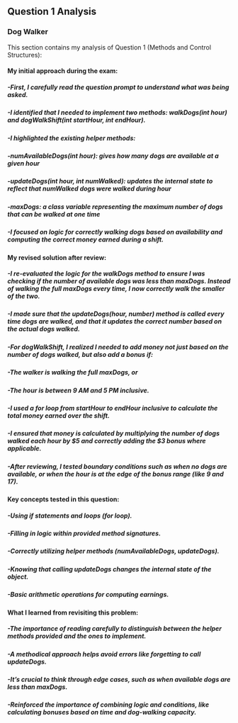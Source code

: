 ## Question 1 Analysis
### Dog Walker

This section contains my analysis of Question 1 (Methods and Control Structures):

#### My initial approach during the exam:
##### -First, I carefully read the question prompt to understand what was being asked.
##### -I identified that I needed to implement two methods: walkDogs(int hour) and dogWalkShift(int startHour, int endHour).
##### -I highlighted the existing helper methods:
##### -numAvailableDogs(int hour): gives how many dogs are available at a given hour
##### -updateDogs(int hour, int numWalked): updates the internal state to reflect that numWalked dogs were walked during hour
##### -maxDogs: a class variable representing the maximum number of dogs that can be walked at one time
##### -I focused on logic for correctly walking dogs based on availability and computing the correct money earned during a shift.


#### My revised solution after review:
##### -I re-evaluated the logic for the walkDogs method to ensure I was checking if the number of available dogs was less than maxDogs. Instead of walking the full maxDogs every time, I now correctly walk the smaller of the two.
##### -I made sure that the updateDogs(hour, number) method is called every time dogs are walked, and that it updates the correct number based on the actual dogs walked.
##### -For dogWalkShift, I realized I needed to add money not just based on the number of dogs walked, but also add a bonus if:
##### -The walker is walking the full maxDogs, or
##### -The hour is between 9 AM and 5 PM inclusive.
##### -I used a for loop from startHour to endHour inclusive to calculate the total money earned over the shift.
##### -I ensured that money is calculated by multiplying the number of dogs walked each hour by $5 and correctly adding the $3 bonus where applicable.
##### -After reviewing, I tested boundary conditions such as when no dogs are available, or when the hour is at the edge of the bonus range (like 9 and 17).

  
#### Key concepts tested in this question:
##### -Using if statements and loops (for loop).
##### -Filling in logic within provided method signatures.
##### -Correctly utilizing helper methods (numAvailableDogs, updateDogs).
##### -Knowing that calling updateDogs changes the internal state of the object.
##### -Basic arithmetic operations for computing earnings.  


#### What I learned from revisiting this problem:
##### -The importance of reading carefully to distinguish between the helper methods provided and the ones to implement.
##### -A methodical approach helps avoid errors like forgetting to call updateDogs.
##### -It’s crucial to think through edge cases, such as when available dogs are less than maxDogs.
##### -Reinforced the importance of combining logic and conditions, like calculating bonuses based on time and dog-walking capacity.
